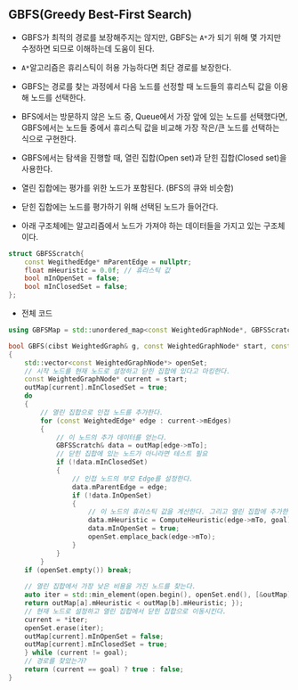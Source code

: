 
## GBFS(Greedy Best-First Search)

- GBFS가 최적의 경로를 보장해주지는 않지만, GBFS는 `A*`가 되기 위해 몇 가지만 수정하면 되므로 이해하는데 도움이 된다.
- `A*`알고리즘은 휴리스틱이 허용 가능하다면 최단 경로를 보장한다.
- GBFS는 경로를 찾는 과정에서 다음 노드를 선정할 때 노드들의 휴리스틱 값을 이용해 노드를 선택한다.
- BFS에서는 방문하지 않은 노드 중, Queue에서 가장 앞에 있는 노드를 선택했다면, GBFS에서는 노드들 중에서 휴리스틱 값을 비교해 가장 작은/큰 노드를 선택하는 식으로 구현한다.

- GBFS에서는 탐색을 진행할 때, 열린 집합(Open set)과 닫힌 집합(Closed set)을 사용한다.
- 열린 집합에는 평가를 위한 노드가 포함된다. (BFS의 큐와 비슷함)
- 닫힌 집합에는 노드를 평가하기 위해 선택된 노드가 들어간다.
- 아래 구조체에는 알고리즘에서 노드가 가져야 하는 데이터들을 가지고 있는 구조체이다.
```cpp
struct GBFSScratch{
	const WegithedEdge* mParentEdge = nullptr;
	float mHeuristic = 0.0f; // 휴리스틱 값
	bool mInOpenSet = false;
	bool mInClosedSet = false;
};
```

- 전체 코드
```cpp
using GBFSMap = std::unordered_map<const WeightedGraphNode*, GBFSScratch>;

bool GBFS(cibst WeightedGraph& g, const WeightedGraphNode* start, const WeightedGraphNode* goal, GBFSMap& outMap)
{
	std::vector<const WeightedGraphNode*> openSet;
	// 시작 노드를 현재 노드로 설정하고 닫힌 집합에 있다고 마킹한다.
	const WeightedGraphNode* current = start;
	outMap[current].mInClosedSet = true;
	do
	{
		// 열린 집합으로 인접 노드를 추가한다.
		for (const WeightedEdge* edge : current->mEdges)
		{
			// 이 노드의 추가 데이터를 얻는다.
			GBFSScratch& data = outMap[edge->mTo];
			// 닫힌 집합에 있는 노드가 아니라면 테스트 필요
			if (!data.mInClosedSet)
			{
				// 인접 노드의 부모 Edge를 설정한다.
				data.mParentEdge = edge;
				if (!data.InOpenSet)
				{
					// 이 노드의 휴리스틱 값을 계산한다. 그리고 열린 집합에 추가한다.
					data.mHeuristic = ComputeHeuristic(edge->mTo, goal);
					data.mInOpenSet = true;
					openSet.emplace_back(edge->mTo);
				}
			}
		}
	if (openSet.empty()) break;
	
	// 열린 집합에서 가장 낮은 비용을 가진 노드를 찾는다.
	auto iter = std::min_element(open.begin(), openSet.end(), [&outMap](const WeightedGraphNode* a, const WeightedGraphNode* b){
	return outMap[a].mHeuristic < outMap[b].mHeuristic; });
	// 현재 노드로 설정하고 열린 집합에서 닫힌 집합으로 이동시킨다.
	current = *iter;
	openSet.erase(iter);
	outMap[current].mInOpenSet = false;
	outMap[current].mInClosedSet = true;
	} while (current != goal);
	// 경로를 찾았는가?
	return (current == goal) ? true : false;
}
```


